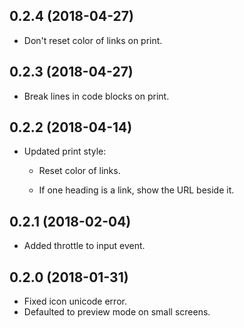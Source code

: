 ## 0.2.4 (2018-04-27)

-	Don't reset color of links on print.

## 0.2.3 (2018-04-27)

-	Break lines in code blocks on print.

## 0.2.2 (2018-04-14)

-	Updated print style:

	-	Reset color of links.

	-	If one heading is a link, show the URL beside it.

## 0.2.1 (2018-02-04)

-	Added throttle to input event.

## 0.2.0 (2018-01-31)

-	Fixed icon unicode error.
-	Defaulted to preview mode on small screens.